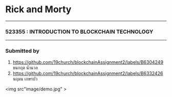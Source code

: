 # **Rick and Morty**

<hr>

### **523355 : INTRODUCTION TO BLOCKCHAIN TECHNOLOGY**
</hr>

<hr>

### Submitted by
1. https://github.com/19church/blockchainAssignment2/labels/B6304249 ธนกฤต น้ำนวล
2. https://github.com/19church/blockchainAssignment2/labels/B6332426 นฤมน  เกษรบัว

</hr>

<img src"image/demo.jpg" >

